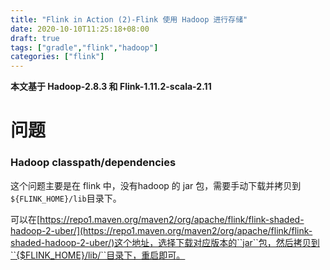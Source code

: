 ```yaml
---
title: "Flink in Action (2)-Flink 使用 Hadoop 进行存储"
date: 2020-10-10T11:25:18+08:00
draft: true
tags: ["gradle","flink","hadoop"]
categories: ["flink"]
---
```


**本文基于 Hadoop-2.8.3 和 Flink-1.11.2-scala-2.11**



# 问题

### Hadoop classpath/dependencies

这个问题主要是在 flink 中，没有hadoop 的 jar 包，需要手动下载并拷贝到``${FLINK_HOME}/lib``目录下。

可以在[https://repo1.maven.org/maven2/org/apache/flink/flink-shaded-hadoop-2-uber/](https://repo1.maven.org/maven2/org/apache/flink/flink-shaded-hadoop-2-uber/)这个地址，选择下载对应版本的``jar``包，然后拷贝到``{$FLINK_HOME}/lib/``目录下，重启即可。

